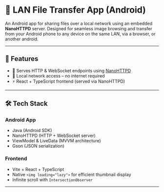 # 📲 LAN File Transfer App (Android)

An Android app for sharing files over a local network using an embedded **NanoHTTPD** server. 
Designed for seamless image browsing and transfer from your Android phone to any device on the same LAN, via a browser, or another android.

---

## 🚀 Features

- 📡 Serves HTTP & WebSocket endpoints using [NanoHTTPD](https://github.com/NanoHttpd/nanohttpd)
- 🔌 Local network access – no internet required
- ⚡ React + TypeScript frontend (served via NanoHTTPD)

---

## 🛠 Tech Stack

### Android App
- Java (Android SDK)
- NanoHTTPD (HTTP + WebSocket server)
- ViewModel & LiveData (MVVM architecture)
- Gson (JSON serialization)

### Frontend
- Vite + React + TypeScript
- Native `<img loading="lazy">` for efficient thumbnail display
- Infinite scroll with `IntersectionObserver`

---

